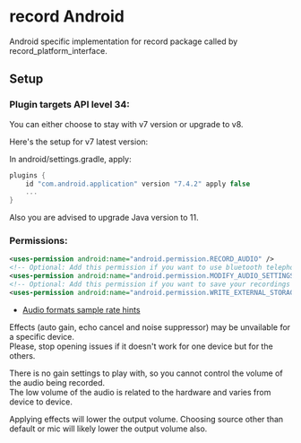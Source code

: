 # record Android

Android specific implementation for record package called by record_platform_interface.

## Setup
### Plugin targets API level 34:

You can either choose to stay with v7 version or upgrade to v8.

Here's the setup for v7 latest version:

In android/settings.gradle, apply:
```groovy
plugins {
    id "com.android.application" version "7.4.2" apply false
    ...
}
```

Also you are advised to upgrade Java version to 11.

### Permissions:
```xml
<uses-permission android:name="android.permission.RECORD_AUDIO" />
<!-- Optional: Add this permission if you want to use bluetooth telephony device like headset/earbuds -->
<uses-permission android:name="android.permission.MODIFY_AUDIO_SETTINGS" />
<!-- Optional: Add this permission if you want to save your recordings in public folders -->
<uses-permission android:name="android.permission.WRITE_EXTERNAL_STORAGE" />
```


* [Audio formats sample rate hints](https://developer.android.com/guide/topics/media/media-formats#audio-formats)

Effects (auto gain, echo cancel and noise suppressor) may be unvailable for a specific device.  
Please, stop opening issues if it doesn't work for one device but for the others.

There is no gain settings to play with, so you cannot control the volume of the audio being recorded.  
The low volume of the audio is related to the hardware and varies from device to device.

Applying effects will lower the output volume. Choosing source other than default or mic will likely lower the output volume also.